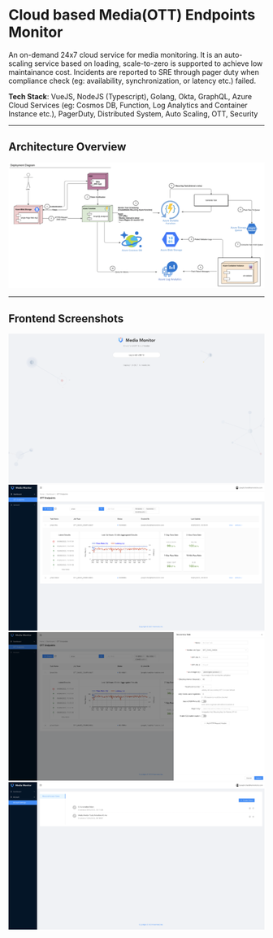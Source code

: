 # Cloud based Media(OTT) Endpoints Monitor
An on-demand 24x7 cloud service for media monitoring. It is an auto-scaling service based on loading, scale-to-zero is supported to achieve low maintainance cost. Incidents are reported to SRE through pager duty when compliance check (eg: availability, synchronization, or latency etc.) failed.   

**Tech Stack**: VueJS, NodeJS (Typescript), Golang, Okta, GraphQL, Azure Cloud Services (eg: Cosmos DB, Function, Log Analytics and Container Instance etc.), PagerDuty, Distributed System, Auto Scaling, OTT, Security

---

## Architecture Overview

![](deployment_diagram.png)

---

## Frontend Screenshots
![](login.png)
![](monitor_results.png)
![](create_task.png)
![](personal_access_token.png)